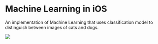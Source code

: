 # Machine Learning in iOS 

An implementation of Machine Learning that uses classification model to distinguish between images of cats and dogs.

![](Cat-or-Dog-2x.gif)
